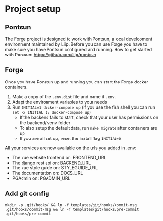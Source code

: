 # Project setup

## Pontsun
The Forge project is designed to work with Pontsun, a local development environment maintained by Liip. Before you can use Forge you have to make sure you have Pontsun configured and running.
How to get started with Pontsun: https://github.com/liip/pontsun

## Forge
Once you have Ponstun up and running you can start the Forge docker containers. 
1. Make a copy of the `.env.dist` file and name it `.env`.
2. Adapt the environment variables to your needs
3. Run `INITIAL=1 docker-compose up` (if you use the fish shell you can run `set -x INITIAL 1; docker-compose up`)
    - If the backend fails to start, check that your user has permissions on the backend/.venv folder
    - To also setup the default data, run `make migrate` after containers are up
    - If you are all set up, reset the install flag `INITIAL=0`

All your services are now available on the urls you added in .env:
* The vue website frontend on: FRONTEND_URL
* The django rest api on: BACKEND_URL
* The vue style guide on: STYLEGUIDE_URL
* The documentation on: DOCS_URL
* PGAdmin on: PGADMIN_URL
 
## Add git config                                                                
```                                                                             
mkdir -p .git/hooks/ && ln -f templates/git/hooks/commit-msg .git/hooks/commit-msg && ln -f templates/git/hooks/pre-commit .git/hooks/pre-commit
``` 

